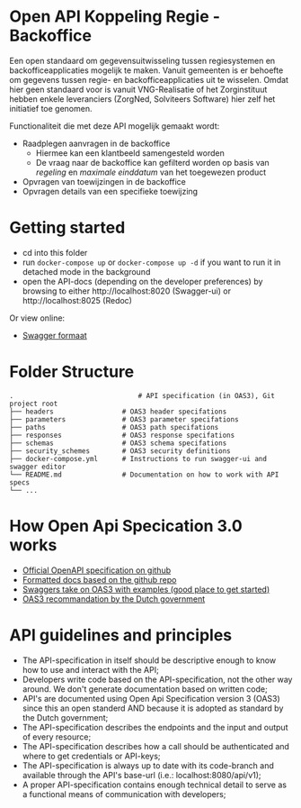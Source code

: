 # Open API Koppeling Regie - Backoffice

Een open standaard om gegevensuitwisseling tussen regiesystemen en backofficeapplicaties mogelijk te maken. Vanuit gemeenten is er behoefte om gegevens tussen regie- en backofficeapplicaties uit te wisselen. Omdat hier geen standaard voor is vanuit VNG-Realisatie of het Zorginstituut hebben enkele leveranciers (ZorgNed, Solviteers Software) hier zelf het initiatief toe genomen.

Functionaliteit die met deze API mogelijk gemaakt wordt:
* Raadplegen aanvragen in de backoffice
  * Hiermee kan een klantbeeld samengesteld worden
  * De vraag naar de backoffice kan gefilterd worden op basis van _regeling_ en _maximale einddatum_ van het toegewezen product
* Opvragen van toewijzingen in de backoffice
* Opvragen details van een specifieke toewijzing

# Getting started

* cd into this folder
* run `docker-compose up` or `docker-compose up -d` if you want to run it in detached mode in the background
* open the API-docs (depending on the developer preferences) by browsing to either http://localhost:8020 (Swagger-ui) or http://localhost:8025 (Redoc)

Or view online:
* [Swagger formaat](https://petstore.swagger.io/?url=https://raw.githubusercontent.com/solviteers/koppeling-regie-backoffice/master/api-specification.yml)

# Folder Structure

    .                               # API specification (in OAS3), Git project root
    ├── headers                 # OAS3 header specifations
    ├── parameters              # OAS3 parameter specifations
    ├── paths                   # OAS3 path specifations
    ├── responses               # OAS3 response specifations
    ├── schemas                 # OAS3 schema specifations
    ├── security_schemes        # OAS3 security definitions
    ├── docker-compose.yml      # Instructions to run swagger-ui and swagger editor
    └── README.md               # Documentation on how to work with API specs
    └── ...

# How Open Api Specication 3.0 works

* [Official OpenAPI specification on github](https://github.com/OAI/OpenAPI-Specification)
* [Formatted docs based on the github repo](https://spec.openapis.org/oas/v3.0.2)
* [Swaggers take on OAS3 with examples (good place to get started)](https://swagger.io/docs/specification/about)
* [OAS3 recommandation by the Dutch government](https://www.forumstandaardisatie.nl/standaard/openapi-specification)

# API guidelines and principles

* The API-specification in itself should be descriptive enough to know how to use and interact with the API;
* Developers write code based on the API-specification, not the other way around. We don't generate documentation based on written code;
* API's are documented using Open Api Specification version 3 (OAS3) since this an open standerd AND because it is adopted as standard by the Dutch government;
* The API-specification describes the endpoints and the input and output of every resource;
* The API-specification describes how a call should be authenticated and where to get credentials or API-keys;
* The API-specification is always up to date with its code-branch and available through the API's base-url (i.e.: localhost:8080/api/v1);
* A proper API-specification contains enough technical detail to serve as a functional means of communication with developers;
